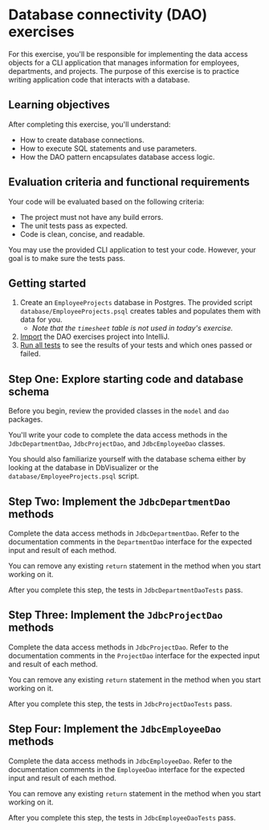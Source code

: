 # Database connectivity (DAO) exercises

For this exercise, you'll be responsible for implementing the data access objects for a CLI application that manages information for employees, departments, and projects. The purpose of this exercise is to practice writing application code that interacts with a database.

## Learning objectives

After completing this exercise, you'll understand:

* How to create database connections.
* How to execute SQL statements and use parameters.
* How the DAO pattern encapsulates database access logic.

## Evaluation criteria and functional requirements

Your code will be evaluated based on the following criteria:

* The project must not have any build errors.
* The unit tests pass as expected.
* Code is clean, concise, and readable.

You may use the provided CLI application to test your code. However, your goal is to make sure the tests pass.

## Getting started

1. Create an `EmployeeProjects` database in Postgres. The provided script `database/EmployeeProjects.psql` creates tables and populates them with data for you.
    - *Note that the `timesheet` table is not used in today's exercise.*
2. [Import](https://book.techelevator.com/v2_4/content/guides/intellij.html#import-a-project) the DAO exercises project into IntelliJ.
3. [Run all tests](https://book.techelevator.com/v2_4/content/guides/intellij.html#running-tests) to see the results of your tests and which ones passed or failed.

## Step One: Explore starting code and database schema

Before you begin, review the provided classes in the `model` and `dao` packages.

You'll write your code to complete the data access methods in the `JdbcDepartmentDao`, `JdbcProjectDao`, and `JdbcEmployeeDao` classes.

You should also familiarize yourself with the database schema either by looking at the database in DbVisualizer or the `database/EmployeeProjects.psql` script.

## Step Two: Implement the `JdbcDepartmentDao` methods

Complete the data access methods in `JdbcDepartmentDao`. Refer to the documentation comments in the `DepartmentDao` interface for the expected input and result of each method.

You can remove any existing `return` statement in the method when you start working on it.

After you complete this step, the tests in `JdbcDepartmentDaoTests` pass.

## Step Three: Implement the `JdbcProjectDao` methods

Complete the data access methods in `JdbcProjectDao`. Refer to the documentation comments in the `ProjectDao` interface for the expected input and result of each method.

You can remove any existing `return` statement in the method when you start working on it.

After you complete this step, the tests in `JdbcProjectDaoTests` pass.

## Step Four: Implement the `JdbcEmployeeDao` methods

Complete the data access methods in `JdbcEmployeeDao`. Refer to the documentation comments in the `EmployeeDao` interface for the expected input and result of each method.

You can remove any existing `return` statement in the method when you start working on it.

After you complete this step, the tests in `JdbcEmployeeDaoTests` pass.
